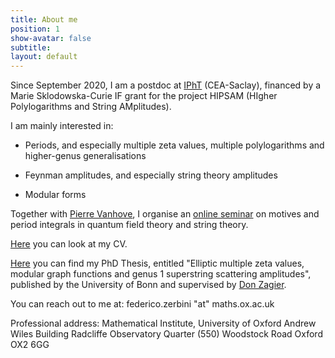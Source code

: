 ```yaml
---
title: About me
position: 1
show-avatar: false
subtitle: 
layout: default
---
```


Since September 2020, I am a postdoc at [IPhT](https://www.ipht.fr/) (CEA-Saclay), financed by a Marie Sklodowska-Curie IF grant for the project HIPSAM (HIgher Polylogarithms and String AMplitudes).

I am mainly interested in:

* Periods, and especially multiple zeta values, multiple polylogarithms and higher-genus generalisations

* Feynman amplitudes, and especially string theory amplitudes

* Modular forms

Together with [Pierre Vanhove](https://sites.google.com/site/vanhovepierre/pierre-vanhove--en), I organise an [online seminar](http://www.ihes.fr/\~vanhove/motivefeynman-online.html) on motives and period integrals in quantum field theory and string theory.

[Here](/uploads/Zerbini-ShortCV.pdf) you can look at my CV.

[Here](http://hss.ulb.uni-bonn.de/2018/5000/5000.htm) you can find my PhD Thesis, entitled "Elliptic multiple zeta values, modular graph functions and genus 1 superstring scattering amplitudes", published by the University of Bonn and supervised by [Don Zagier](https://people.mpim-bonn.mpg.de/zagier/).

You can reach out to me at: federico.zerbini "at" maths.ox.ac.uk

Professional address: 
Mathematical Institute, University of Oxford
Andrew Wiles Building
Radcliffe Observatory Quarter (550)
Woodstock Road
Oxford
OX2 6GG